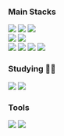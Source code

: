 ### Main Stacks 
<img src="https://img.shields.io/badge/python-%233776AB.svg?&style=for-the-badge&logo=python&logoColor=white" /></a>
<img src="https://img.shields.io/badge/Java-007396?style=for-the-badge&logo=java&logoColor=white" /></a>
<img src="https://img.shields.io/badge/Spring-6DB33F?style=for-the-badge&logo=spring&logoColor=white"/></a>
<br>
<img src="https://img.shields.io/badge/MySQL-4479A1?style=for-the-badge&logo=MySQL&logoColor=white"/>
<img src="https://img.shields.io/badge/Redis-DC382D?style=for-the-badge&logo=Redis&logoColor=white"> 
<br>
<img src="https://img.shields.io/badge/docker-%230db7ed.svg?style=for-the-badge&logo=docker&logoColor=white"> 
<img src="https://img.shields.io/badge/amazon%20aws-%23232F3E.svg?&style=for-the-badge&logo=amazonwebservices&logoColor=white" /></a>
<img src="https://img.shields.io/badge/Amazon%20EC2-FF9900?style=for-the-badge&logo=Amazon%20EC2&logoColor=white">
<img src="https://img.shields.io/badge/Amazon%20S3-569A31?style=for-the-badge&logo=Amazon%20S3&logoColor=white">
### Studying ✍🏻
<img src="https://img.shields.io/badge/Java-007396?style=for-the-badge&logo=java&logoColor=white"/></a>
<img src="https://img.shields.io/badge/Spring-6DB33F?style=for-the-badge&logo=spring&logoColor=white"/></a>
<br>

### Tools 
<img src="https://img.shields.io/badge/IntelliJ-000000?style=for-the-badge&logo=intellijidea&logoColor=white"/></a>
<img src="https://img.shields.io/badge/VisualStudioCode-007ACC?style=for-the-badge&logo=visualstudiocode&logoColor=white"/></a>


